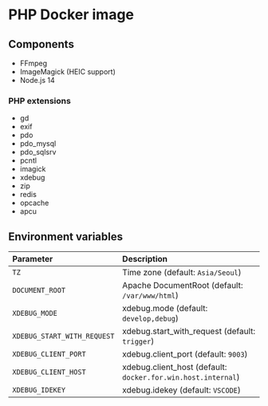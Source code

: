 # PHP Docker image

## Components

-   FFmpeg
-   ImageMagick (HEIC support)
-   Node.js 14

### PHP extensions

-   gd
-   exif
-   pdo
-   pdo_mysql
-   pdo_sqlsrv
-   pcntl
-   imagick
-   xdebug
-   zip
-   redis
-   opcache
-   apcu

## Environment variables

| Parameter                   | Description                                                  |
| :-------------------------- | :----------------------------------------------------------- |
| `TZ`                        | Time zone (default: `Asia/Seoul`)                            |
| `DOCUMENT_ROOT`             | Apache DocumentRoot (default: `/var/www/html`)               |
| `XDEBUG_MODE`               | xdebug.mode (default: `develop,debug`)                       |
| `XDEBUG_START_WITH_REQUEST` | xdebug.start_with_request (default: `trigger`)               |
| `XDEBUG_CLIENT_PORT`        | xdebug.client_port (default: `9003`)                         |
| `XDEBUG_CLIENT_HOST`        | xdebug.client_host (default: `docker.for.win.host.internal`) |
| `XDEBUG_IDEKEY`             | xdebug.idekey (default: `VSCODE`)                            |
